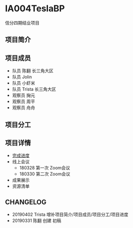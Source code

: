 # IA004TeslaBP
信分四期结业项目

## 项目简介

## 项目成员
- 队员 陈翻 长三角大区 
- 队员 Jolin 
- 队员 小虾米
- 队员 Trista 长三角大区
- 观察员 掬元
- 观察员 周平
- 观察员 舟舟

## 项目分工

## 项目详情
- [完成进度](https://docs.google.com/spreadsheets/d/12GJ8o2PgIxonJQICZq68peQB-j2wdH3pv-suBxFVPUw/edit?usp=sharing)
- 线上会议
  - 180328 第一次 Zoom会议 
  - 180330 第二次 Zoom会议
- 成果展示
- 资源清单
  
## CHANGELOG
- 20190402 Trista 增补项目简介/项目成员/项目分工/项目进度
- 20190331 陈翻 创建 初稿



